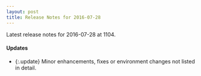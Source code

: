 ```yaml
---
layout: post
title: Release Notes for 2016-07-28
---
```


Latest release notes for 2016-07-28 at 1104.

<div class='updates' markdown='1'>

#### Updates

- {:.update} Minor enhancements, fixes or environment changes not listed in detail.

</div>


